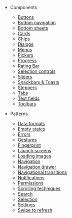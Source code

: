 - Components
  - [Buttons](/buttons)
  - [Bottom navigation](/bottom-navigation)
  - [Bottom sheets]()
  - [Cards]()
  - [Chips](/not_found)
  - [Dialogs]()
  - [Menus]()
  - [Pickers]()
  - [Progress](/progress)
  - [Rating Bar](/rating-bar)
  - [Selection controls](/selection_controls)
  - [Sliders](/not_found)
  - [Snackbars & Toasts](/snackbars-and-toasts)
  - [Steppers](/not_found)
  - [Tabs]()
  - [Text fields](/text-fields)
  - [Toolbars]()

- Patterns
  - [Data formats](/not_found)
  - [Empty states](/not_found)
  - [Errors](/not_found)
  - [Gestures](/not_found)
  - [Fingerprint](/not_found)
  - [Launch screens]()
  - [Loading images](/not_found)
  - [Navigation](/not_found)
  - [Navigation drawer]()
  - [Navigational transitions](/not_found)
  - [Notifications]()
  - [Permissions](/not_found)
  - [Scrolling techniques]()
  - [Search](/not_found)
  - [Selection](/not_found)
  - [Settings](/not_found)
  - [Swipe to refresh](/not_found)
